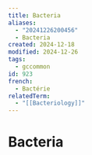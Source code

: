 ```yaml
---
title: Bacteria
aliases:
  - "20241226200456"
  - Bacteria
created: 2024-12-18
modified: 2024-12-26
tags:
  - gccommon
id: 923
french:
  - Bactérie
relatedTerm:
  - "[[Bacteriology]]"
---
```

# Bacteria
